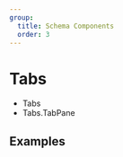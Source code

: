 ```yaml
---
group:
  title: Schema Components
  order: 3
---
```


# Tabs

- Tabs
- Tabs.TabPane

## Examples

<code src="./demos/demo1.tsx"></code>
